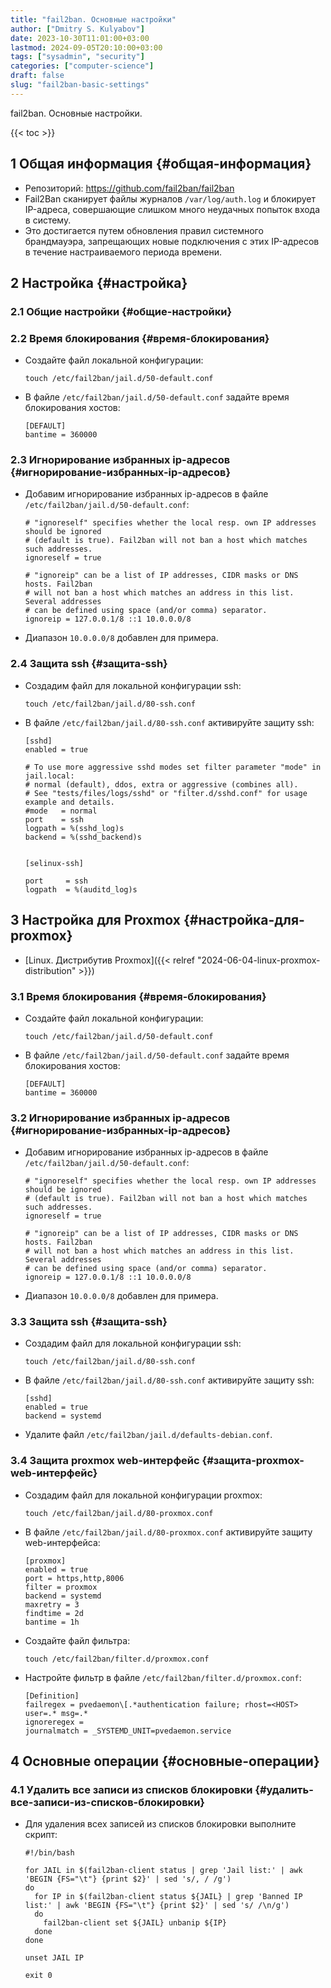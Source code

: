 ```yaml
---
title: "fail2ban. Основные настройки"
author: ["Dmitry S. Kulyabov"]
date: 2023-10-30T11:01:00+03:00
lastmod: 2024-09-05T20:10:00+03:00
tags: ["sysadmin", "security"]
categories: ["computer-science"]
draft: false
slug: "fail2ban-basic-settings"
---
```


fail2ban. Основные настройки.

<!--more-->

{{< toc >}}


## <span class="section-num">1</span> Общая информация {#общая-информация}

-   Репозиторий: <https://github.com/fail2ban/fail2ban>
-   Fail2Ban сканирует файлы журналов `/var/log/auth.log` и блокирует IP-адреса, совершающие слишком много неудачных попыток входа в систему.
-   Это достигается путем обновления правил системного брандмауэра, запрещающих новые подключения с этих IP-адресов в течение настраиваемого периода времени.


## <span class="section-num">2</span> Настройка {#настройка}


### <span class="section-num">2.1</span> Общие настройки {#общие-настройки}


### <span class="section-num">2.2</span> Время блокирования {#время-блокирования}

-   Создайте файл локальной конфигурации:
    ```shell
    touch /etc/fail2ban/jail.d/50-default.conf
    ```
-   В файле `/etc/fail2ban/jail.d/50-default.conf` задайте время блокирования хостов:
    ```conf-unix
    [DEFAULT]
    bantime = 360000
    ```


### <span class="section-num">2.3</span> Игнорирование избранных ip-адресов {#игнорирование-избранных-ip-адресов}

-   Добавим игнорирование избранных ip-адресов в файле `/etc/fail2ban/jail.d/50-default.conf`:
    ```conf-unix
    # "ignoreself" specifies whether the local resp. own IP addresses should be ignored
    # (default is true). Fail2ban will not ban a host which matches such addresses.
    ignoreself = true

    # "ignoreip" can be a list of IP addresses, CIDR masks or DNS hosts. Fail2ban
    # will not ban a host which matches an address in this list. Several addresses
    # can be defined using space (and/or comma) separator.
    ignoreip = 127.0.0.1/8 ::1 10.0.0.0/8
    ```
-   Диапазон `10.0.0.0/8` добавлен для примера.


### <span class="section-num">2.4</span> Защита ssh {#защита-ssh}

-   Создадим файл для локальной конфигурации ssh:
    ```shell
    touch /etc/fail2ban/jail.d/80-ssh.conf
    ```
-   В файле `/etc/fail2ban/jail.d/80-ssh.conf` активируйте защиту ssh:
    ```conf-unix
    [sshd]
    enabled = true

    # To use more aggressive sshd modes set filter parameter "mode" in jail.local:
    # normal (default), ddos, extra or aggressive (combines all).
    # See "tests/files/logs/sshd" or "filter.d/sshd.conf" for usage example and details.
    #mode   = normal
    port    = ssh
    logpath = %(sshd_log)s
    backend = %(sshd_backend)s


    [selinux-ssh]

    port     = ssh
    logpath  = %(auditd_log)s
    ```


## <span class="section-num">3</span> Настройка для Proxmox {#настройка-для-proxmox}

-   [Linux. Дистрибутив Proxmox]({{< relref "2024-06-04-linux-proxmox-distribution" >}})


### <span class="section-num">3.1</span> Время блокирования {#время-блокирования}

-   Создайте файл локальной конфигурации:
    ```shell
    touch /etc/fail2ban/jail.d/50-default.conf
    ```
-   В файле `/etc/fail2ban/jail.d/50-default.conf` задайте время блокирования хостов:
    ```conf-unix
    [DEFAULT]
    bantime = 360000
    ```


### <span class="section-num">3.2</span> Игнорирование избранных ip-адресов {#игнорирование-избранных-ip-адресов}

-   Добавим игнорирование избранных ip-адресов в файле `/etc/fail2ban/jail.d/50-default.conf`:
    ```conf-unix
    # "ignoreself" specifies whether the local resp. own IP addresses should be ignored
    # (default is true). Fail2ban will not ban a host which matches such addresses.
    ignoreself = true

    # "ignoreip" can be a list of IP addresses, CIDR masks or DNS hosts. Fail2ban
    # will not ban a host which matches an address in this list. Several addresses
    # can be defined using space (and/or comma) separator.
    ignoreip = 127.0.0.1/8 ::1 10.0.0.0/8
    ```
-   Диапазон `10.0.0.0/8` добавлен для примера.


### <span class="section-num">3.3</span> Защита ssh {#защита-ssh}

-   Создадим файл для локальной конфигурации ssh:
    ```shell
    touch /etc/fail2ban/jail.d/80-ssh.conf
    ```
-   В файле `/etc/fail2ban/jail.d/80-ssh.conf` активируйте защиту ssh:
    ```conf-unix
    [sshd]
    enabled = true
    backend = systemd
    ```
-   Удалите файл `/etc/fail2ban/jail.d/defaults-debian.conf`.


### <span class="section-num">3.4</span> Защита proxmox web-интерфейс {#защита-proxmox-web-интерфейс}

-   Создадим файл для локальной конфигурации proxmox:
    ```shell
    touch /etc/fail2ban/jail.d/80-proxmox.conf
    ```
-   В файле `/etc/fail2ban/jail.d/80-proxmox.conf` активируйте защиту web-интерфейса:
    ```conf-unix
    [proxmox]
    enabled = true
    port = https,http,8006
    filter = proxmox
    backend = systemd
    maxretry = 3
    findtime = 2d
    bantime = 1h
    ```
-   Создайте файл фильтра:
    ```shell
    touch /etc/fail2ban/filter.d/proxmox.conf
    ```
-   Настройте фильтр в файле `/etc/fail2ban/filter.d/proxmox.conf`:
    ```shell
    [Definition]
    failregex = pvedaemon\[.*authentication failure; rhost=<HOST> user=.* msg=.*
    ignoreregex =
    journalmatch = _SYSTEMD_UNIT=pvedaemon.service
    ```


## <span class="section-num">4</span> Основные операции {#основные-операции}


### <span class="section-num">4.1</span> Удалить все записи из списков блокировки {#удалить-все-записи-из-списков-блокировки}

-   Для удаления всех записей из списков блокировки выполните скрипт:
    ```shell
    #!/bin/bash

    for JAIL in $(fail2ban-client status | grep 'Jail list:' | awk 'BEGIN {FS="\t"} {print $2}' | sed 's/, / /g')
    do
      for IP in $(fail2ban-client status ${JAIL} | grep 'Banned IP list:' | awk 'BEGIN {FS="\t"} {print $2}' | sed 's/ /\n/g')
      do
        fail2ban-client set ${JAIL} unbanip ${IP}
      done
    done

    unset JAIL IP

    exit 0
    ```
